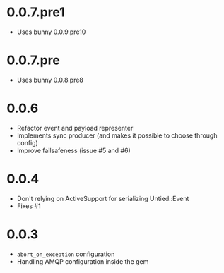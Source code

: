 # 0.0.7.pre1

- Uses bunny 0.0.9.pre10

# 0.0.7.pre

- Uses bunny 0.0.8.pre8

# 0.0.6

- Refactor event and payload representer
- Implements sync producer (and makes it possible to choose through config)
- Improve failsafeness (issue #5 and #6)

# 0.0.4

- Don't relying on ActiveSupport for serializing Untied::Event
- Fixes #1

# 0.0.3

- ``abort_on_exception`` configuration
- Handling AMQP configuration inside the gem
